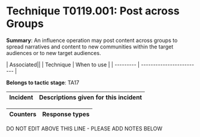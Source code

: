 # Technique T0119.001: Post across Groups

**Summary**: An influence operation may post content across groups to spread narratives and content to new communities within the target audiences or to new target audiences.


| Associated||
| Technique | When to use |
| --------- | ------------------------- |


**Belongs to tactic stage**: TA17


| Incident | Descriptions given for this incident |
| -------- | -------------------- |



| Counters | Response types |
| -------- | -------------- |


DO NOT EDIT ABOVE THIS LINE - PLEASE ADD NOTES BELOW